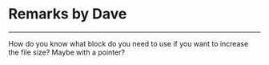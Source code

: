# Remarks by Dave
<hr>
How do you know what block do you need to use if you want to increase the file size? Maybe with a pointer?
